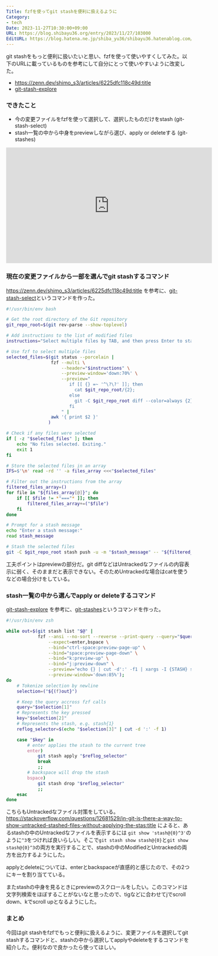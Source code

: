 ```yaml
---
Title: fzfを使ってgit stashを便利に扱えるように
Category:
- tech
Date: 2023-11-27T10:30:00+09:00
URL: https://blog.shibayu36.org/entry/2023/11/27/103000
EditURL: https://blog.hatena.ne.jp/shiba_yu36/shibayu36.hatenablog.com/atom/entry/6801883189061887748
---
```


git stashをもっと便利に扱いたいと思い、fzfを使って使いやすくしてみた。以下のURLに載っているものを参考にして自分にとって使いやすいように改変した。

- https://zenn.dev/shimo_s3/articles/6225dfc118c49d:title
- [git-stash-explore](https://github.com/bturrubiates/fzf-scripts/blob/master/git-stash-explore)

### できたこと
- 今の変更ファイルをfzfを使って選択して、選択したものだけをstash (git-stash-select)
- stash一覧の中から中身をpreviewしながら選び、apply or deleteする (git-stashes)

<iframe width="560" height="315" src="https://www.youtube.com/embed/3zZ2rECZOMs?si=-oSEJrgiO-5DGt-E" title="YouTube video player" frameborder="0" allow="accelerometer; autoplay; clipboard-write; encrypted-media; gyroscope; picture-in-picture; web-share" allowfullscreen></iframe>

### 現在の変更ファイルから一部を選んでgit stashするコマンド
https://zenn.dev/shimo_s3/articles/6225dfc118c49d:title を参考に、[git-stash-select](https://github.com/shibayu36/config-file/blob/d4e35204a5d83f58093a674328769cbd9929524a/bin/git-stash-select)というコマンドを作った。

```zsh
#!/usr/bin/env bash

# Get the root directory of the Git repository
git_repo_root=$(git rev-parse --show-toplevel)

# Add instructions to the list of modified files
instructions="Select multiple files by TAB, and then press Enter to stash them."

# Use fzf to select multiple files
selected_files=$(git status --porcelain |
                 fzf --multi \
                     --header="$instructions" \
                     --preview-window='down:70%' \
                     --preview="
                        if [[ {} =~ '^\?\?' ]]; then
                          cat $git_repo_root/{2};
                        else
                          git -C $git_repo_root diff --color=always {2};
                        fi
                     " |
                 awk '{ print $2 }'
                )

# Check if any files were selected
if [ -z "$selected_files" ]; then
    echo "No files selected. Exiting."
    exit 1
fi

# Store the selected files in an array
IFS=$'\n' read -rd '' -a files_array <<<"$selected_files"

# Filter out the instructions from the array
filtered_files_array=()
for file in "${files_array[@]}"; do
    if [[ $file != *"==="* ]]; then
        filtered_files_array+=("$file")
    fi
done

# Prompt for a stash message
echo "Enter a stash message:"
read stash_message

# Stash the selected files
git -C $git_repo_root stash push -u -m "$stash_message" -- "${filtered_files_array[@]}"
```

工夫ポイントはpreviewの部分だ。git diffなどはUntrackedなファイルの内容表示に弱く、そのままだと表示できない。そのためUntrackedな場合はcatを使うなどの場合分けをしている。

### stash一覧の中から選んでapply or deleteするコマンド
[git-stash-explore](https://github.com/bturrubiates/fzf-scripts/blob/master/git-stash-explore) を参考に、[git-stashes](https://github.com/shibayu36/config-file/blob/d4e35204a5d83f58093a674328769cbd9929524a/bin/git-stashes)というコマンドを作った。

```zsh
#!/usr/bin/env zsh

while out=$(git stash list "$@" |
            fzf --ansi --no-sort --reverse --print-query --query="$query" \
                --expect=enter,bspace \
                --bind="ctrl-space:preview-page-up" \
                --bind="space:preview-page-down" \
                --bind="k:preview-up" \
                --bind="j:preview-down" \
                --preview="echo {} | cut -d':' -f1 | xargs -I {STASH} sh -c 'git stash show --color=always -p {STASH}; git show --color=always --format="" -p {STASH}^3'" \
                --preview-window='down:85%');
do
    # Tokenize selection by newline
    selection=("${(f)out}")

    # Keep the query accross fzf calls
    query="$selection[1]"
    # Represents the key pressed
    key="$selection[2]"
    # Represents the stash, e.g. stash{1}
    reflog_selector=$(echo "$selection[3]" | cut -d ':' -f 1)

    case "$key" in
        # enter applies the stash to the current tree
        enter)
            git stash apply "$reflog_selector"
            break
            ;;
        # backspace will drop the stash
        bspace)
            git stash drop "$reflog_selector"
            ;;
    esac
done
```

こちらもUntrackedなファイル対策をしている。https://stackoverflow.com/questions/12681529/in-git-is-there-a-way-to-show-untracked-stashed-files-without-applying-the-stas:title によると、あるstashの中のUntrackedなファイルを表示するには `git show 'stash@{0}^3'`のように`^3`をつければ良いらしい。そこで`git stash show stash@{0}`と`git show stash@{0}^3`の両方を実行することで、stashの中のModifiedとUntrackedの両方を出力するようにした。

applyとdeleteについては、enterとbackspaceが直感的と感じたので、その2つにキーを割り当てている。

またstashの中身を見るときにpreviewのスクロールをしたい。このコマンドは文字列検索をほぼすることがないなと思ったので、tigなどに合わせてjでscroll down、kでscroll upとなるようにした。

### まとめ
今回はgit stashをfzfでもっと便利に扱えるように、変更ファイルを選択してgit stashするコマンドと、stashの中から選択してapplyやdeleteをするコマンドを紹介した。便利なので良かったら使ってほしい。
